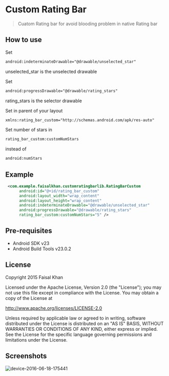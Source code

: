 Custom Rating Bar
===================================

>Cuatom Rating bar for avoid blooding problem in native Rating bar


How to use
--------------
Set
```xml
android:indeterminateDrawable="@drawable/unselected_star"
```
   unselected_star is the unselected drawable
   
Set 
```xml 
android:progressDrawable="@drawable/rating_stars"
```
   rating_stars is the selector drawable
   
Set in parent of your layout 
```xml 
xmlns:rating_bar_custom="http://schemas.android.com/apk/res-auto"
```
   
Set number of stars in 
```xml 
rating_bar_custom:customNumStars 
``` 
instead of  
```xml 
android:numStars 
```

Example 
--------------
```xml
 <com.example.faisalkhan.customratingbarlib.RatingBarCustom
      android:id="@+id/rating_bar_custom"
      android:layout_width="wrap_content"
      android:layout_height="wrap_content"
      android:indeterminateDrawable="@drawable/unselected_star"
      android:progressDrawable="@drawable/rating_stars"
      rating_bar_custom:customNumStars="5" />
```
 
 Pre-requisites
--------------

- Android SDK v23
- Android Build Tools v23.0.2

License
--------------
Copyright 2015 Faisal Khan

Licensed under the Apache License, Version 2.0 (the "License");
you may not use this file except in compliance with the License.
You may obtain a copy of the License at

   http://www.apache.org/licenses/LICENSE-2.0

Unless required by applicable law or agreed to in writing, software
distributed under the License is distributed on an "AS IS" BASIS,
WITHOUT WARRANTIES OR CONDITIONS OF ANY KIND, either express or implied.
See the License for the specific language governing permissions and
limitations under the License.


Screenshots
--------------
![device-2016-06-18-175441](https://cloud.githubusercontent.com/assets/7554816/16170896/76caac5c-357f-11e6-8ded-d05cf3e39ef7.png)

